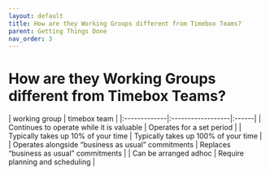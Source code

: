 ```yaml
---
layout: default
title: How are they Working Groups different from Timebox Teams? 
parent: Getting Things Done
nav_order: 3
---
```


# How are they Working Groups different from Timebox Teams?

| working group        | timebox team     |
|:-------------|:------------------|:------|
| Continues to operate while it is valuable  | Operates for a set period  |
| Typically takes up 10% of your time | Typically takes up 100% of your time  |
| Operates alongside “business as usual” commitments | Replaces “business as usual” commitments  |
| Can be arranged adhoc | Require planning and scheduling |

